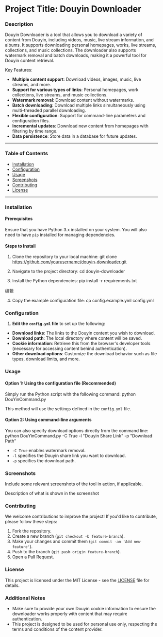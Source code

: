 # Project Title: Douyin Downloader

### Description
Douyin Downloader is a tool that allows you to download a variety of content from Douyin, including videos, music, live stream information, and albums. It supports downloading personal homepages, works, live streams, collections, and music collections. The downloader also supports watermark removal and batch downloads, making it a powerful tool for Douyin content retrieval.

Key Features:
- **Multiple content support**: Download videos, images, music, live streams, and more.
- **Support for various types of links**: Personal homepages, work collections, live streams, and music collections.
- **Watermark removal**: Download content without watermarks.
- **Batch downloading**: Download multiple links simultaneously using multi-threaded parallel downloading.
- **Flexible configuration**: Support for command-line parameters and configuration files.
- **Incremental updates**: Download new content from homepages with filtering by time range.
- **Data persistence**: Store data in a database for future updates.

---

### Table of Contents
- [Installation](#installation)
- [Configuration](#configuration)
- [Usage](#usage)
- [Screenshots](#screenshots)
- [Contributing](#contributing)
- [License](#license)

---

### Installation

#### Prerequisites
Ensure that you have Python 3.x installed on your system. You will also need to have `pip` installed for managing dependencies.

#### Steps to Install
1. Clone the repository to your local machine:
git clone https://github.com/yourusername/douyin-downloader.git


2. Navigate to the project directory:
cd douyin-downloader


3. Install the Python dependencies:
pip install -r requirements.txt


编辑

4. Copy the example configuration file:
cp config.example.yml config.yml



### Configuration

1. **Edit the `config.yml` file** to set up the following:
- **Download links**: The links to the Douyin content you wish to download.
- **Download path**: The local directory where content will be saved.
- **Cookie information**: Retrieve this from the browser's developer tools (necessary for accessing content behind authentication).
- **Other download options**: Customize the download behavior such as file types, download limits, and more.


### Usage

#### Option 1: Using the configuration file (Recommended)
Simply run the Python script with the following command:
python DouYinCommand.py


This method will use the settings defined in the `config.yml` file.

#### Option 2: Using command-line arguments
You can also specify download options directly from the command line:
python DouYinCommand.py -C True -l "Douyin Share Link" -p "Download Path"


- `-C True` enables watermark removal.
- `-l` specifies the Douyin share link you want to download.
- `-p` specifies the download path.


### Screenshots

Include some relevant screenshots of the tool in action, if applicable.



Description of what is shown in the screenshot


### Contributing

We welcome contributions to improve the project! If you'd like to contribute, please follow these steps:

1. Fork the repository.
2. Create a new branch (`git checkout -b feature-branch`).
3. Make your changes and commit them (`git commit -am 'Add new feature'`).
4. Push to the branch (`git push origin feature-branch`).
5. Open a Pull Request.


### License

This project is licensed under the MIT License - see the [LICENSE](LICENSE) file for details.


### Additional Notes
- Make sure to provide your own Douyin cookie information to ensure the downloader works properly with content that may require authentication.
- This project is designed to be used for personal use only, respecting the terms and conditions of the content provider.
